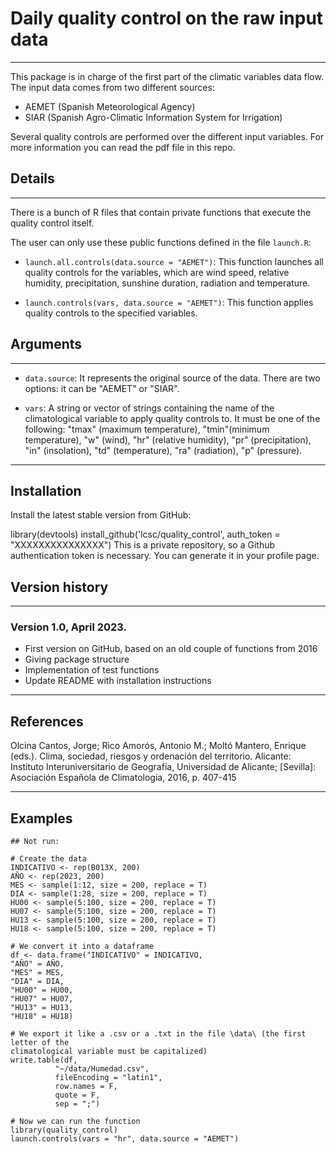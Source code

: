 # Daily quality control on the raw input data

---

This package is in charge of the first part of the climatic variables data flow. 
The input data comes from two different sources:

- AEMET (Spanish Meteorological Agency)
- SIAR (Spanish Agro-Climatic Information System for Irrigation)

Several quality controls are performed over the different input variables. For
more information you can read the pdf file in this repo.


## Details

---

There is a bunch of R files that contain private functions that execute the
quality control itself.

The user can only use these public functions defined in the file `launch.R`:

- `launch.all.controls(data.source = "AEMET")`: This function launches all 
quality controls for the variables, which are wind speed, relative humidity,
precipitation, sunshine duration, radiation and temperature.  

- `launch.controls(vars, data.source = "AEMET")`: This function applies quality 
controls to the specified variables.

## Arguments

---

- `data.source`: It represents the original source of the data. There are two 
options: it can be "AEMET" or "SIAR".

- `vars`: A string or vector of strings containing the name of the climatological 
variable to apply quality controls to. It must be one of the following: "tmax" 
(maximum temperature), "tmin"(minimum temperature), "w" (wind), "hr" 
(relative humidity), "pr" (precipitation), "in" (insolation), "td" (temperature),
"ra" (radiation), "p" (pressure).

---
## Installation

Install the latest stable version from GitHub:

library(devtools)
install_github('lcsc/quality_control', auth_token = "XXXXXXXXXXXXXXX")
This is a private repository, so a Github authentication token is necessary. 
You can generate it in your profile page.

## Version history
---

### Version 1.0, April 2023. 

- First version on GitHub, based on an old couple of functions from 2016  
- Giving package structure  
- Implementation of test functions  
- Update README with installation instructions  

---

## References  

Olcina Cantos, Jorge; Rico Amorós, Antonio M.; Moltó Mantero, Enrique (eds.). 
Clima, sociedad, riesgos y ordenación del territorio. Alicante: Instituto 
Interuniversitario de Geografía, Universidad de Alicante; [Sevilla]: 
Asociación Española de Climatología, 2016, p. 407-415  

---

## Examples  

```{r}
## Not run:

# Create the data
INDICATIVO <- rep(B013X, 200)
AÑO <- rep(2023, 200)
MES <- sample(1:12, size = 200, replace = T)
DIA <- sample(1:28, size = 200, replace = T)
HU00 <- sample(5:100, size = 200, replace = T)
HU07 <- sample(5:100, size = 200, replace = T)
HU13 <- sample(5:100, size = 200, replace = T)
HU18 <- sample(5:100, size = 200, replace = T)

# We convert it into a dataframe
df <- data.frame("INDICATIVO" = INDICATIVO,
"AÑO" = AÑO,
"MES" = MES,
"DIA" = DIA,
"HU00" = HU00,
"HU07" = HU07,
"HU13" = HU13,
"HU18" = HU18)

# We export it like a .csv or a .txt in the file \data\ (the first letter of the
climatological variable must be capitalized)
write.table(df,
          "~/data/Humedad.csv",
          fileEncoding = "latin1",
          row.names = F,
          quote = F,
          sep = ";")

# Now we can run the function
library(quality_control)
launch.controls(vars = "hr", data.source = "AEMET")

```
